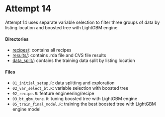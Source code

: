 # Attempt 14

Attempt 14 uses separate variable selection to filter three groups of data by listing location and boosted tree with LightGBM engine.

#### Directories

-   [recipes/](./recipes/): contains all recipes
-   [results/](./results/): contains .rda file and CVS file results
-   [data_split/](./data_split/): contains the training data split by listing location

#### Files

-   `01_initial_setup.R`: data splitting and exploration
-   `02_var_select_bt.R`: variable selection with boosted tree
-   `02_recipe.R`: feature engineering/recipe
-   `03_bt_gbm_tune.R`: tuning boosted tree with LightGBM engine
-   `05_train_final_model.R`: training the best boosted tree with LightGBM engine model
